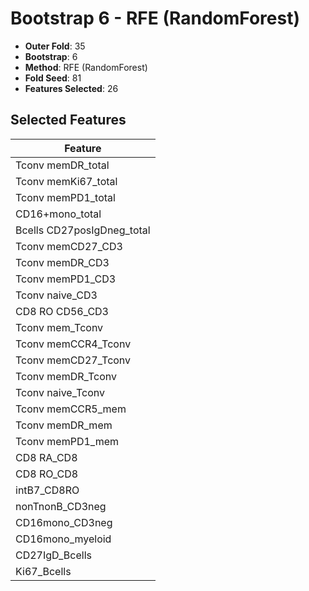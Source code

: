 # Bootstrap 6 - RFE (RandomForest)

- **Outer Fold**: 35
- **Bootstrap**: 6
- **Method**: RFE (RandomForest)
- **Fold Seed**: 81
- **Features Selected**: 26

## Selected Features

| Feature |
|---------|
| Tconv memDR_total |
| Tconv memKi67_total |
| Tconv memPD1_total |
| CD16+mono_total |
| Bcells CD27posIgDneg_total |
| Tconv memCD27_CD3 |
| Tconv memDR_CD3 |
| Tconv memPD1_CD3 |
| Tconv naive_CD3 |
| CD8 RO CD56_CD3 |
| Tconv mem_Tconv |
| Tconv memCCR4_Tconv |
| Tconv memCD27_Tconv |
| Tconv memDR_Tconv |
| Tconv naive_Tconv |
| Tconv memCCR5_mem |
| Tconv memDR_mem |
| Tconv memPD1_mem |
| CD8 RA_CD8 |
| CD8 RO_CD8 |
| intB7_CD8RO |
| nonTnonB_CD3neg |
| CD16mono_CD3neg |
| CD16mono_myeloid |
| CD27IgD_Bcells |
| Ki67_Bcells |
